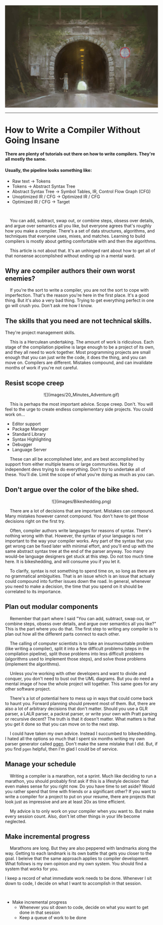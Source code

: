 ![](images/Tunnel.jpg)

<hr>

# How to Write a Compiler Without Going Insane

#### There are plenty of tutorials out there on how to write compilers. They're all mostly the same.

#### Usually, the pipeline looks something like:

* Raw text -> Tokens
* Tokens -> Abstract Syntax Tree
* Abstract Syntax Tree -> Symbol Tables, IR, Control Flow Graph (CFG)
* Unoptimized IR / CFG -> Optimized IR / CFG
* Optimized IR / CFG -> Target
<br>

    You can add, subtract, swap out, or combine steps, obsess over details, and argue over semantics all you like, but everyone agrees that's roughly how you make a compiler. There's a set of data structures, algorithms, and techniques that everyone uses, mixes, and matches. Learning to build compilers is mostly about getting comfortable with and then the algorithms.

    This article is not about that. It's an unhinged rant about how to get all of that nonsense accomplished without ending up in a mental ward.
<br>

## Why are compiler authors their own worst enemies?

    If you're the sort to write a compiler, you are not the sort to cope with imperfection. That's the reason you're here in the first place. It's a good thing. But it's also a very bad thing. Trying to get everything perfect in one go will crush you. Don't ask me how I know.
<br>

## The skills that you need are not technical skills.

They're project management skills.

    This is a Herculean undertaking. The amount of work is ridiculous. Each stage of the compilation pipeline is large enough to be a project of its own, and they all need to work together. Most programming projects are small enough that you can just write the code, it does the thing, and you can move on. Compilers are different. Mistakes compound, and can invalidate months of work if you're not careful.
<br>

## Resist scope creep

<div style="text-align: center;">
![](images/20_Minutes_Adventure.gif)
</div>

    This is perhaps the most important advice. Scope creep. Don't. You will feel to the urge to create endless complementary side projects. You could work on...

 * Editor support
 * Package Manager
 * Standard Library
 * Syntax Highlighting
 * Debugger
 * Language Server

    These can all be accomplished later, and are best accomplished by support from either multiple teams or large communities. Not by independent devs trying to do everything. Don't try to undertake all of these. You'll die. Limit the scope of what you're doing as much as you can.
<br>


## Don't argue over the color of the bike shed.

<div style="text-align: center;">
![](images/Bikeshedding.png)
</div>

    There are a lot of decisions that are important. Mistakes can compound. Many mistakes however cannot compound. You don't have to get those decisions right on the first try.

    Often, compiler authors write languages for reasons of syntax. There's nothing wrong with that. However, the syntax of your language is not important to the way your compiler works. Any part of the syntax that you get wrong can be fixed later with minimal effort, and you'll end up with the same abstract syntax tree at the end of the parser anyway. Too many would-be language designers get stuck at this step. Do not too much time here. It is bikeshedding, and will consume you if you let it.

    To clarify, syntax is not something to spend time on, so long as there are no grammatical ambiguities. That is an issue which is an issue that actualy could compound into further issues down the road. In general, whenever you need to make a decision, the time that you spend on it should be correlated to its importance.
<br>

## Plan out modular components

    Remember that part where I said "You can add, subtract, swap out, or combine steps, obsess over details, and argue over semantics all you like?" This is the part where you do that. The first step to writing any compiler is to plan out how all the different parts connect to each other.

    The calling of computer scientists is to take an insurmountable problem (like writing a compiler), split it into a few difficult problems (steps in the compilation pipeline), split those problems into less difficult problems (algorithms used to implement those steps), and solve those problems (implement the algorithms).

    Unless you're working with other developers and want to divide and conquer, you don't need to bust out the UML diagrams. But you do need a mental image of how the whole project will together. This same goes for any other software project.

    There's a lot of potential here to mess up in ways that could come back to haunt you. Forward planning should prevent most of them. But, there are also a lot of arbitrary decisions that don't matter. Should you use a GLR parser, a LALR parser, a packrat parser, or write your own with Pratt parsing or recursive decent? The truth is that it doesn't matter. What matters is that you get it done so that you can move on to the next step.

    I could have taken my own advice. Instead I succumbed to bikeshedding. I hated all the options so much that I spent six months writing my own parser generator called [pgen](https://github.com/apaz-cli/pgen). Don't make the same mistake that I did. But, if you find `pgen` helpful, then I'm glad I could be of service.
<br>

## Manage your schedule

    Writing a compiler is a marathon, not a sprint. Much like deciding to run a marathon, you should probably first ask if this is a lifestyle decision that even makes sense for you right now. Do you have time to set aside? Would you rather spend that time with friends or a significant other? If you want to write a compiler for a project to put on your resume, there are projects that look just as impressive and are at least 20x as time efficient.

    My advice is to only work on your compiler when you want to. But make every session count. Also, don't let other things in your life become neglected.
<br>

## Make incremental progress

    Marathons are long. But they are also peppered with landmarks along the way. Getting to each landmark is its own battle that gets you closer to the goal. I beleive that the same approach applies to compiler development. What follows is my own opinion and my own system. You should find a system that works for you.

I keep a record of what immediate work needs to be done. Whenever I sit down to code, I decide on what I want to accomplish in that session.


<br>



* Make incremental progress
  * Whenever you sit down to code, decide on what you want to get done in that session
  * Keep a queue of work to be done



